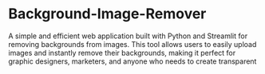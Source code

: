 # Background-Image-Remover
A simple and efficient web application built with Python and Streamlit for removing backgrounds from images. This tool allows users to easily upload images and instantly remove their backgrounds, making it perfect for graphic designers, marketers, and anyone who needs to create transparent
